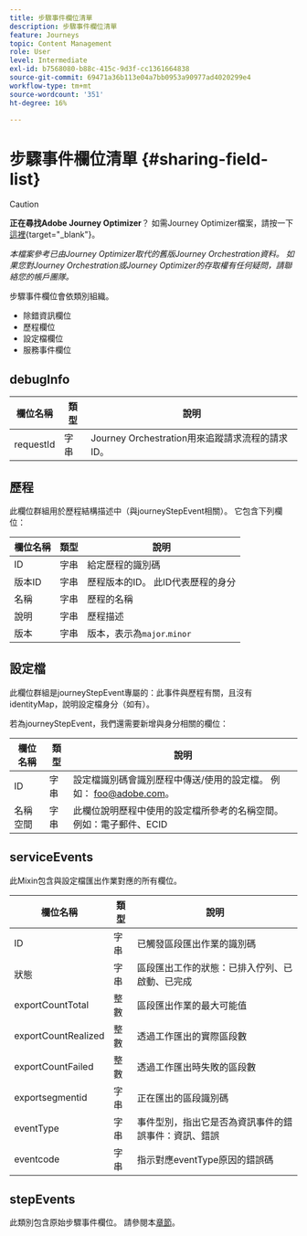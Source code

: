```yaml
---
title: 步驟事件欄位清單
description: 步驟事件欄位清單
feature: Journeys
topic: Content Management
role: User
level: Intermediate
exl-id: b7568080-b88c-415c-9d3f-cc1361664838
source-git-commit: 69471a36b113e04a7bb0953a90977ad4020299e4
workflow-type: tm+mt
source-wordcount: '351'
ht-degree: 16%

---
```


# 步驟事件欄位清單 {#sharing-field-list}


>[!CAUTION]
>
>**正在尋找Adobe Journey Optimizer**？ 如需Journey Optimizer檔案，請按一下[這裡](https://experienceleague.adobe.com/zh-hant/docs/journey-optimizer/using/ajo-home){target="_blank"}。
>
>
>_本檔案參考已由Journey Optimizer取代的舊版Journey Orchestration資料。 如果您對Journey Orchestration或Journey Optimizer的存取權有任何疑問，請聯絡您的帳戶團隊。_


步驟事件欄位會依類別組織。

* 除錯資訊欄位
* 歷程欄位
* 設定檔欄位
* 服務事件欄位

## debugInfo

| 欄位名稱 | 類型 | 說明 |
|---|---|------------|
| requestId | 字串 | Journey Orchestration用來追蹤請求流程的請求ID。 |

## 歷程

此欄位群組用於歷程結構描述中（與journeyStepEvent相關）。 它包含下列欄位：

| 欄位名稱 | 類型 | 說明 |
|---|---|------------|
| ID | 字串 | 給定歷程的識別碼 |
| 版本ID | 字串 | 歷程版本的ID。 此ID代表歷程的身分 |
| 名稱 | 字串 | 歷程的名稱 |
| 說明 | 字串 | 歷程描述 |
| 版本 | 字串 | 版本，表示為`major`.`minor` |

## 設定檔

此欄位群組是journeyStepEvent專屬的：此事件與歷程有關，且沒有identityMap，說明設定檔身分（如有）。

若為journeyStepEvent，我們還需要新增與身分相關的欄位：

| 欄位名稱 | 類型 | 說明 |
|---|---|------------|
| ID | 字串 | 設定檔識別碼會識別歷程中傳送/使用的設定檔。 例如： foo@adobe.com。 |
| 名稱空間 | 字串 | 此欄位說明歷程中使用的設定檔所參考的名稱空間。 例如：電子郵件、ECID |

## serviceEvents

此Mixin包含與設定檔匯出作業對應的所有欄位。

| 欄位名稱 | 類型 | 說明 |
|---|---|------------|
| ID | 字串 | 已觸發區段匯出作業的識別碼 |
| 狀態 | 字串 | 區段匯出工作的狀態：已排入佇列、已啟動、已完成 |
| exportCountTotal | 整數 | 區段匯出作業的最大可能值 |
| exportCountRealized | 整數 | 透過工作匯出的實際區段數 |
| exportCountFailed | 整數 | 透過工作匯出時失敗的區段數 |
| exportsegmentid | 字串 | 正在匯出的區段識別碼 |
| eventType | 字串 | 事件型別，指出它是否為資訊事件的錯誤事件：資訊、錯誤 |
| eventcode | 字串 | 指示對應eventType原因的錯誤碼 |

## stepEvents

此類別包含原始步驟事件欄位。 請參閱本[章節](../building-journeys/sharing-legacy-fields.md)。

